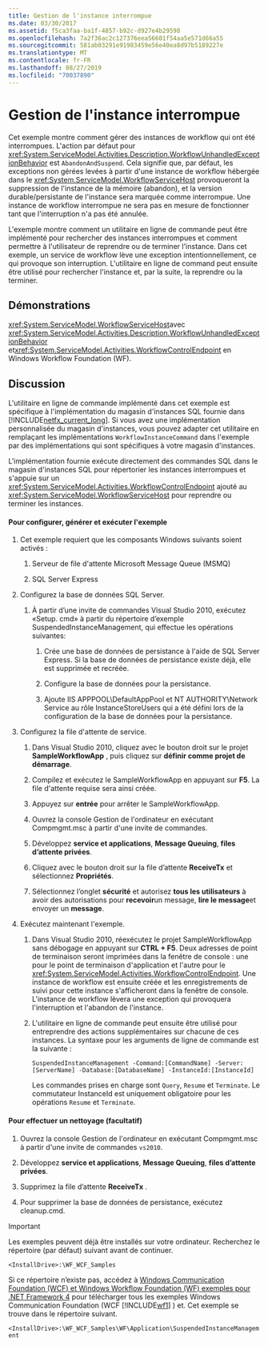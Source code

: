```yaml
---
title: Gestion de l'instance interrompue
ms.date: 03/30/2017
ms.assetid: f5ca3faa-ba1f-4857-b92c-d927e4b29598
ms.openlocfilehash: 7a2f36ac2c127376eea56601f54aa5e571d66a55
ms.sourcegitcommit: 581ab03291e91983459e56e40ea8d97b5189227e
ms.translationtype: MT
ms.contentlocale: fr-FR
ms.lasthandoff: 08/27/2019
ms.locfileid: "70037890"
---
```

# <a name="suspended-instance-management"></a>Gestion de l'instance interrompue
Cet exemple montre comment gérer des instances de workflow qui ont été interrompues.  L'action par défaut pour <xref:System.ServiceModel.Activities.Description.WorkflowUnhandledExceptionBehavior> est `AbandonAndSuspend`. Cela signifie que, par défaut, les exceptions non gérées levées à partir d'une instance de workflow hébergée dans le <xref:System.ServiceModel.WorkflowServiceHost> provoqueront la suppression de l'instance de la mémoire (abandon), et la version durable/persistante de l'instance sera marquée comme interrompue. Une instance de workflow interrompue ne sera pas en mesure de fonctionner tant que l'interruption n'a pas été annulée.

 L'exemple montre comment un utilitaire en ligne de commande peut être implémenté pour rechercher des instances interrompues et comment permettre à l'utilisateur de reprendre ou de terminer l'instance. Dans cet exemple, un service de workflow lève une exception intentionnellement, ce qui provoque son interruption. L'utilitaire en ligne de command peut ensuite être utilisé pour rechercher l'instance et, par la suite, la reprendre ou la terminer.

## <a name="demonstrates"></a>Démonstrations
 <xref:System.ServiceModel.WorkflowServiceHost>avec <xref:System.ServiceModel.Activities.Description.WorkflowUnhandledExceptionBehavior> et<xref:System.ServiceModel.Activities.WorkflowControlEndpoint> en Windows Workflow Foundation (WF).

## <a name="discussion"></a>Discussion
 L'utilitaire en ligne de commande implémenté dans cet exemple est spécifique à l'implémentation du magasin d'instances SQL fournie dans [!INCLUDE[netfx_current_long](../../../../includes/netfx-current-long-md.md)]. Si vous avez une implémentation personnalisée du magasin d'instances, vous pouvez adapter cet utilitaire en remplaçant les implémentations `WorkflowInstanceCommand` dans l'exemple par des implémentations qui sont spécifiques à votre magasin d'instances.

 L'implémentation fournie exécute directement des commandes SQL dans le magasin d'instances SQL pour répertorier les instances interrompues et s'appuie sur un <xref:System.ServiceModel.Activities.WorkflowControlEndpoint> ajouté au <xref:System.ServiceModel.WorkflowServiceHost> pour reprendre ou terminer les instances.

#### <a name="to-set-up-build-and-run-the-sample"></a>Pour configurer, générer et exécuter l'exemple

1. Cet exemple requiert que les composants Windows suivants soient activés :

    1. Serveur de file d'attente Microsoft Message Queue (MSMQ)

    2. SQL Server Express

2. Configurez la base de données SQL Server.

    1. À partir d’une invite de commandes Visual Studio 2010, exécutez «Setup. cmd» à partir du répertoire d’exemple SuspendedInstanceManagement, qui effectue les opérations suivantes:

        1. Crée une base de données de persistance à l'aide de SQL Server Express. Si la base de données de persistance existe déjà, elle est supprimée et recréée.

        2. Configure la base de données pour la persistance.

        3. Ajoute IIS APPPOOL\DefaultAppPool et NT AUTHORITY\Network Service au rôle InstanceStoreUsers qui a été défini lors de la configuration de la base de données pour la persistance.

3. Configurez la file d'attente de service.

    1. Dans Visual Studio 2010, cliquez avec le bouton droit sur le projet **SampleWorkflowApp** , puis cliquez sur **définir comme projet de démarrage**.

    2. Compilez et exécutez le SampleWorkflowApp en appuyant sur **F5**. La file d'attente requise sera ainsi créée.

    3. Appuyez sur **entrée** pour arrêter le SampleWorkflowApp.

    4. Ouvrez la console Gestion de l'ordinateur en exécutant Compmgmt.msc à partir d'une invite de commandes.

    5. Développez **service et applications**, **Message Queuing**, **files d’attente privées**.

    6. Cliquez avec le bouton droit sur la file d’attente **ReceiveTx** et sélectionnez **Propriétés**.

    7. Sélectionnez l’onglet **sécurité** et autorisez **tous les utilisateurs** à avoir des autorisations pour **recevoir**un message, **lire le message**et envoyer un **message**.

4. Exécutez maintenant l'exemple.

    1. Dans Visual Studio 2010, réexécutez le projet SampleWorkflowApp sans débogage en appuyant sur **CTRL + F5**. Deux adresses de point de terminaison seront imprimées dans la fenêtre de console : une pour le point de terminaison d'application et l'autre pour le <xref:System.ServiceModel.Activities.WorkflowControlEndpoint>. Une instance de workflow est ensuite créée et les enregistrements de suivi pour cette instance s'afficheront dans la fenêtre de console. L'instance de workflow lèvera une exception qui provoquera l'interruption et l'abandon de l'instance.

    2. L'utilitaire en ligne de commande peut ensuite être utilisé pour entreprendre des actions supplémentaires sur chacune de ces instances. La syntaxe pour les arguments de ligne de commande est la suivante :

         `SuspendedInstanceManagement -Command:[CommandName] -Server:[ServerName] -Database:[DatabaseName] -InstanceId:[InstanceId]`

         Les commandes prises en charge sont `Query`, `Resume` et `Terminate`.  Le commutateur InstanceId est uniquement obligatoire pour les opérations `Resume` et `Terminate`.

#### <a name="to-cleanup-optional"></a>Pour effectuer un nettoyage (facultatif)

1. Ouvrez la console Gestion de l'ordinateur en exécutant Compmgmt.msc à partir d'une invite de commandes `vs2010`.

2. Développez **service et applications**, **Message Queuing**, **files d’attente privées**.

3. Supprimez la file d’attente **ReceiveTx** .

4. Pour supprimer la base de données de persistance, exécutez cleanup.cmd.

> [!IMPORTANT]
> Les exemples peuvent déjà être installés sur votre ordinateur. Recherchez le répertoire (par défaut) suivant avant de continuer.  
>   
> `<InstallDrive>:\WF_WCF_Samples`  
>   
> Si ce répertoire n’existe pas, accédez à [Windows Communication Foundation (WCF) et Windows Workflow Foundation (WF) exemples pour .NET Framework 4](https://go.microsoft.com/fwlink/?LinkId=150780) pour télécharger tous les exemples Windows Communication Foundation (WCF [!INCLUDE[wf1](../../../../includes/wf1-md.md)] ) et. Cet exemple se trouve dans le répertoire suivant.  
>   
> `<InstallDrive>:\WF_WCF_Samples\WF\Application\SuspendedInstanceManagement`
